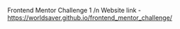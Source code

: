 Frontend Mentor Challenge 1 /n
Website link - https://worldsaver.github.io/frontend_mentor_challenge/
